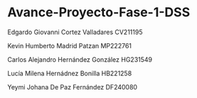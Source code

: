 # Avance-Proyecto-Fase-1-DSS
Edgardo Giovanni Cortez Valladares CV211195

Kevin Humberto Madrid Patzan MP222761

Carlos Alejandro Hernández González HG231549

Lucía Milena Hernádnez Bonilla HB221258

Yeymi Johana De Paz Fernández DF240080
